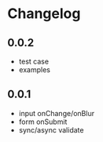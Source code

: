 # Changelog

## 0.0.2
  * test case
  * examples

## 0.0.1
  * input onChange/onBlur
  * form onSubmit
  * sync/async validate
